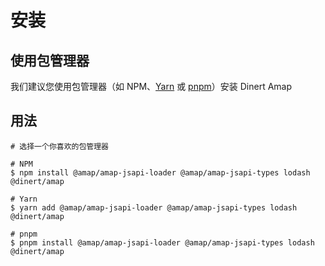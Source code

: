 
# 安装
## 使用包管理器
我们建议您使用包管理器（如 NPM、[Yarn](https://classic.yarnpkg.com/lang/en/) 或 [pnpm](https://pnpm.io/)）安装 Dinert Amap

## 用法
```shell
# 选择一个你喜欢的包管理器

# NPM
$ npm install @amap/amap-jsapi-loader @amap/amap-jsapi-types lodash @dinert/amap

# Yarn
$ yarn add @amap/amap-jsapi-loader @amap/amap-jsapi-types lodash @dinert/amap

# pnpm
$ pnpm install @amap/amap-jsapi-loader @amap/amap-jsapi-types lodash @dinert/amap
```